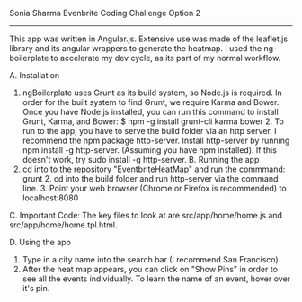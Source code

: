 Sonia Sharma Evenbrite Coding Challenge Option 2
_________________________________________________

This app was written in Angular.js. Extensive use was made of the leaflet.js library and its angular wrappers to generate the heatmap. I used the ng-boilerplate to accelerate my dev cycle, as its part of my normal workflow.   

A. Installation
  1. ngBoilerplate uses Grunt as its build system, so Node.js is required. In order for the built system to find Grunt, we require Karma and Bower. Once you have Node.js installed, you can run this command to install Grunt, Karma, and Bower: $ npm -g install grunt-cli karma bower
	2. To run to the app, you have to serve the build folder via an http server. I recommend the npm package http-server. Install http-server by running npm install -g http-server. (Assuming you have npm installed). If this doesn't work, try sudo install -g http-server.
B. Running the app
  1. cd into to the repository "EventbriteHeatMap" and run the commmand: grunt
	2. cd into the build folder and run http-server via the command line.
	3. Point your web browser (Chrome or Firefox is recommended) to localhost:8080

C. Important Code:
  The key files to look at are src/app/home/home.js and src/app/home/home.tpl.html.
	
D. Using the app
  1. Type in a city name into the search bar (I recommend San Francisco)
  2. After the heat map appears, you can click on "Show Pins" in order to see all the events individually. To learn the name of an event, hover over it's pin.
